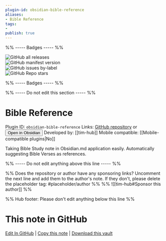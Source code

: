 ```yaml
---
plugin-id: obsidian-bible-reference
aliases:
- Bible Reference
tags: 
- 
publish: true
---
```


%% ----- Badges ----- %%

![GitHub all releases](https://img.shields.io/github/downloads/tim-hub/obsidian-bible-reference/total?color=573E7A&logo=github&style=for-the-badge)   
![GitHub manifest version](https://img.shields.io/github/manifest-json/v/tim-hub/obsidian-bible-reference?color=573E7A&logo=github&style=for-the-badge)   
![GitHub issues by-label](https://img.shields.io/github/issues/tim-hub/obsidian-bible-reference/help%20wanted?color=573E7A&logo=github&style=for-the-badge)   
![GitHub Repo stars](https://img.shields.io/github/stars/tim-hub/obsidian-bible-reference?color=573E7A&logo=github&style=for-the-badge)

%% ----- Badges ----- %%

%% ----- Do not edit this section ----- %%

# Bible Reference

Plugin ID: `obsidian-bible-reference`
Links: [GitHub repository](https://github.com/tim-hub/obsidian-bible-reference) or [<button id=HH>Open in Obsidian</button>](obsidian://show-plugin?id=obsidian-bible-reference)
Developed by: [[tim-hub]]
Mobile compatible: [[Mobile-compatible plugins|No]]

Taking Bible Study note in Obsidian.md application easily. Automatically suggesting Bible Verses as references. 

%% ----- Do not edit anything above this line ----- %% 

%% Does the repository or author have any sponsoring links? Uncomment the next line and add them to the author's note. If they don't, please delete the placeholder tag: #placeholder/author %%
%% ![[tim-hub#Sponsor this author]] %%

%% Hub footer: Please don't edit anything below this line %%

# This note in GitHub

<span class="git-footer">[Edit In GitHub](https://github.dev/obsidian-community/obsidian-hub/blob/main/02%20-%20Community%20Expansions/02.05%20All%20Community%20Expansions/Plugins/obsidian-bible-reference.md "git-hub-edit-note") | [Copy this note](https://raw.githubusercontent.com/obsidian-community/obsidian-hub/main/02%20-%20Community%20Expansions/02.05%20All%20Community%20Expansions/Plugins/obsidian-bible-reference.md "git-hub-copy-note") | [Download this vault](https://github.com/obsidian-community/obsidian-hub/archive/refs/heads/main.zip "git-hub-download-vault") </span>
